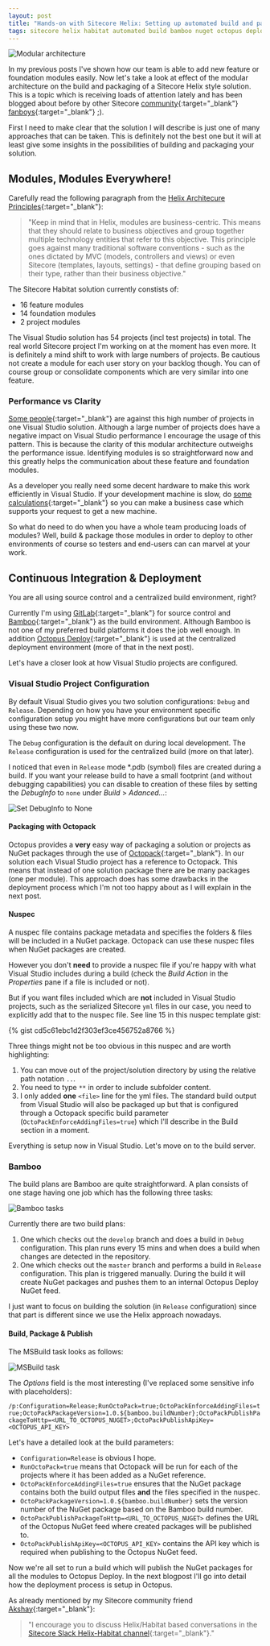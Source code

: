 ```yaml
---
layout: post
title: "Hands-on with Sitecore Helix: Setting up automated build and packaging for continuous delivery"
tags: sitecore helix habitat automated build bamboo nuget octopus deploy modular architecture
---
```


<img class="u-max-full-width" itemprop="image" src="{{ site.url }}/assets/2017/01/03/helix-logical-architecture.png" alt="Modular architecture">

In my previous posts I've shown how our team is able to add new feature or foundation modules easily.
Now let's take a look at effect of the modular architecture on the build and packaging of a Sitecore Helix style solution.
This is a topic which is receiving loads of attention lately and has been blogged about before by other Sitecore [community](https://www.akshaysura.com/2016/12/27/finally-with-one-great-big-gulp-i-conquered-sitecore-helix/){:target="_blank"} [fanboys](https://www.akshaysura.com/2016/12/28/helix-and-the-re-tooling-of-your-continuous-integration-and-deployments/){:target="_blank"} ;).

<!--more-->

First I need to make clear that the solution I will describe is just one of many approaches that can be taken. 
This is definitely not the best one but it will at least give some insights in the possibilities of building and packaging your solution.  

## Modules, Modules Everywhere!

Carefully read the following paragraph from the [Helix Architecure Principles](http://helix.sitecore.net/principles/architecture-principles/modules.html){:target="_blank"}:

> "Keep in mind that in Helix, modules are business-centric. This means that they should relate to business objectives and group together multiple technology entities that refer to this objective. 
> This principle goes against many traditional software conventions - such as the ones dictated by MVC (models, controllers and views) or even Sitecore (templates, layouts, settings) - that define grouping based on their type, rather than their business objective."

The Sitecore Habitat solution currently constists of:

- 16 feature modules
- 14 foundation modules
- 2 project modules

The Visual Studio solution has 54 projects (incl test projects) in total. 
The real world Sitecore project I'm working on at the moment has even more. 
It is definitely a mind shift to work with large numbers of projects. 
Be cautious not create a module for each user story on your backlog though. 
You can of course group or consolidate components which are very similar into one feature. 

### Performance vs Clarity

[Some people](http://sitecore.stackexchange.com/questions/3623/sitecore-helix-habitat-and-visual-studio-structure){:target="_blank"} are against this high number of projects in one Visual Studio solution. 
Although a large number of projects does have a negative impact on Visual Studio performance I encourage the usage of this pattern.
This is because the clarity of this modular architecture outweighs the performance issue. 
Identifying modules is so straightforward now and this greatly helps the communication about these feature and foundation modules. 

As a developer you really need some decent hardware to make this work efficiently in Visual Studio.
If your development machine is slow, do [some calculations](https://docs.google.com/spreadsheets/d/16tzObRLEdgszbxU-un4lG6K-shiE5c39K95aSfrlXvI/edit?usp=sharing){:target="_blank"} so you can make a business case which supports your request to get a new machine.   

So what do need to do when you have a whole team producing loads of modules? Well, build & package those modules in order to deploy to other 
environments of course so testers and end-users can can marvel at your work. 

## Continuous Integration & Deployment

You are all using source control and a centralized build environment, right?

Currently I'm using [GitLab](https://about.gitlab.com/){:target="_blank"} for source control and [Bamboo](https://www.atlassian.com/software/bamboo){:target="_blank"} as the build environment. 
Although Bamboo is not one of my preferred build platforms it does the job well enough. 
In addition [Octopus Deploy](https://octopus.com/){:target="_blank"} is used at the centralized deployment environment (more of that in the next post). 

Let's have a closer look at how Visual Studio projects are configured.

### Visual Studio Project Configuration 

By default Visual Studio gives you two solution configurations: `Debug` and `Release`. 
Depending on how you have your environment specific configuration setup you might have more configurations but our team only using these two now.

The `Debug` configuration is the default on during local development. The `Release` configuration is used for the centralized build (more on that later).

I noticed that even in `Release` mode *.pdb (symbol) files are created during a build. 
If you want your release build to have a small footprint (and without debugging capabilities) you can disable to creation of these files by setting the _DebugInfo_ to `none` under _Build_ > _Adanced..._:

<img class="u-max-full-width" itemprop="image" src="{{ site.url }}/assets/2017/01/03/advanced-build-settings.gif" alt="Set DebugInfo to None">

#### Packaging with Octopack

Octopus provides a __very__ easy way of packaging a solution or projects as NuGet packages through the use of [Octopack](http://docs.octopusdeploy.com/display/OD/Using+OctoPack){:target="_blank"}.
In our solution each Visual Studio project has a reference to Octopack. 
This means that instead of one solution package there are be many packages (one per module). 
This approach does has some drawbacks in the deployment process which I'm not too happy about as I will explain in the next post.

#### Nuspec

A nuspec file contains package metadata and specifies the folders & files will be included in a NuGet package. Octopack can use these nuspec files when NuGet packages are created.  

However you don't __need__ to provide a nuspec file if you're happy with what Visual Studio includes during a build (check the _Build Action_ in the _Properties_ pane if a file is included or not).

But if you want files included which are __not__ included in Visual Studio projects, such as the serialized Sitecore `yml` files in our case, you need to explicitly add that to the nuspec file.
See line 15 in this nuspec template gist:

{% gist cd5c61ebc1d2f303ef3ce456752a8766 %}

Three things might not be too obvious in this nuspec and are worth highlighting:

1. You can move out of the project/solution directory by using the relative path notation `..`.  
2. You need to type `**` in order to include subfolder content.
3. I only added __one__ `<file>` line for the yml files. The standard build output from Visual Studio will also be packaged up but that is configured through a Octopack specific build parameter (`OctoPackEnforceAddingFiles=true`) which I'll describe in the Build section in a moment.

Everything is setup now in Visual Studio. Let's move on to the build server.

### Bamboo

The build plans are Bamboo are quite straightforward. A plan consists of one stage having one job which has the following three tasks:

<img class="u-max-full-width" itemprop="image" src="{{ site.url }}/assets/2017/01/03/bamboo-tasks.png" alt="Bamboo tasks">

Currently there are two build plans:

1. One which checks out the `develop` branch and does a build in `Debug` configuration. This plan runs every 15 mins and when does a build when changes are detected in the repository.
2. One which checks out the `master` branch and performs a build in `Release` configuration. This plan is triggered manually. During the build it will create NuGet packages and pushes them to an internal Octopus Deploy NuGet feed. 

I just want to focus on building the solution (in `Release` configuration) since that part is different since we use the Helix approach nowadays.

#### Build, Package & Publish

The MSBuild task looks as follows:

<img class="u-max-full-width" itemprop="image" src="{{ site.url }}/assets/2017/01/03/ms-build-task.png" alt="MSBuild task">

The _Options_ field is the most interesting (I've replaced some sensitive info with placeholders): 

`/p:Configuration=Release;RunOctoPack=true;OctoPackEnforceAddingFiles=true;OctoPackPackageVersion=1.0.${bamboo.buildNumber};OctoPackPublishPackageToHttp=<URL_TO_OCTOPUS_NUGET>;OctoPackPublishApiKey=<OCTOPUS_API_KEY>`

Let's have a detailed look at the build parameters:

- `Configuration=Release` is obvious I hope.
- `RunOctoPack=true` means that Octopack will be run for each of the projects where it has been added as a NuGet reference.
- `OctoPackEnforceAddingFiles=true` ensures that the NuGet package contains both the build output files __and__ the files specified in the nuspec. 
- `OctoPackPackageVersion=1.0.${bamboo.buildNumber}` sets the version number of the NuGet package based on the Bamboo build number.
- `OctoPackPublishPackageToHttp=<URL_TO_OCTOPUS_NUGET>` defines the URL of the Octopus NuGet feed where created packages will be published to.
- `OctoPackPublishApiKey=<OCTOPUS_API_KEY>` contains the API key which is required when publishing to the Octopus NuGet feed. 

Now we're all set to run a build which will publish the NuGet packages for all the modules to Octopus Deploy. 
In the next blogpost I'll go into detail how the deployment process is setup in Octopus.

As already mentioned by my Sitecore community friend [Akshay](https://twitter.com/akshaysura13){:target="_blank"}:

> "I encourage you to discuss Helix/Habitat based conversations in the [Sitecore Slack Helix-Habitat channel](https://sitecorechat.slack.com){:target="_blank"}."